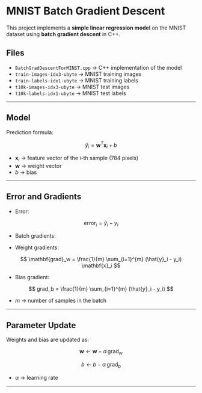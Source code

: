 # MNIST Batch Gradient Descent

This project implements a **simple linear regression model** on the MNIST dataset using **batch gradient descent** in C++.  

## Files

- `BatchGradDescentForMINST.cpp` → C++ implementation of the model  
- `train-images-idx3-ubyte` → MNIST training images  
- `train-labels-idx1-ubyte` → MNIST training labels  
- `t10k-images-idx3-ubyte` → MNIST test images  
- `t10k-labels-idx1-ubyte` → MNIST test labels  

---

## Model

Prediction formula:

$$
\hat{y}_i = \mathbf{w}^T \mathbf{x}_i + b
$$

- $\mathbf{x}_i$ → feature vector of the i-th sample (784 pixels)  
- $\mathbf{w}$ → weight vector  
- $b$ → bias  

---

## Error and Gradients

- Error:

$$
\text{error}_i = \hat{y}_i - y_i
$$

- Batch gradients:

- Weight gradients:

$$
\mathbf{grad}_w = \frac{1}{m} \sum_{i=1}^{m} (\hat{y}_i - y_i) \mathbf{x}_i
$$

- Bias gradient:

$$
grad_b = \frac{1}{m} \sum_{i=1}^{m} (\hat{y}_i - y_i)
$$

- $m$ → number of samples in the batch  

---

## Parameter Update

Weights and bias are updated as:

$$
\mathbf{w} \gets \mathbf{w} - \alpha \, \text{grad}_w
$$

$$
b \gets b - \alpha \, \text{grad}_b
$$

- $\alpha$ → learning rate  

---
